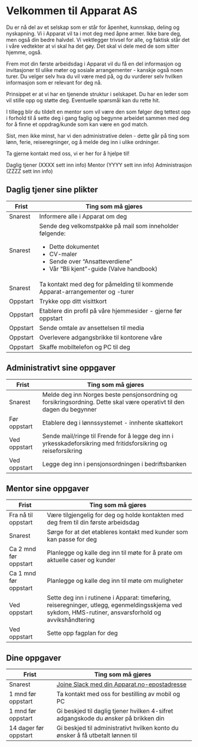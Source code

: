 <!--
Apparat company repository (c) by Håkon Nilsen, et.al.

Apparat company repository is licensed under a
Creative Commons Attribution 4.0 International License.

You should have received a copy of the license along with this
work. If not, see <http://creativecommons.org/licenses/by/4.0/>.
-->

# Velkommen til Apparat AS

Du er nå del av et selskap som er står for åpenhet, kunnskap, deling og
nyskapning. Vi i Apparat vil ta i mot deg med åpne armer. Ikke bare deg, men også
din bedre halvdel. Vi vektlegger trivsel for alle, og faktisk står det i våre
vedtekter at vi skal ha det gøy. Det skal vi dele med de som sitter hjemme, også.

Frem mot din første arbeidsdag i Apparat vil du få en del informasjon og
invitasjoner til ulike møter og sosiale arrangementer - kanskje også noen turer.
Du velger selv hva du vil være med på, og du vurderer selv hvilken informasjon
som er relevant for deg nå.

Prinsippet er at vi har en tjenende struktur i selskapet. Du har en leder som
vil stille opp og støtte deg. Eventuelle spørsmål kan du rette hit.

I tillegg blir du tildelt en mentor som vil være den som følger deg tettest opp i forhold
til å sette deg i gang faglig og begynne arbeidet sammen med deg for å finne et
oppdrag/kunde som kan være en god match.

Sist, men ikke minst, har vi den administrative delen - dette går på ting som
lønn, ferie, reiseregninger, og å melde deg inn i ulike ordninger.

Ta gjerne kontakt med oss, vi er her for å hjelpe til!

Daglig tjener (XXXX sett inn info)
Mentor (YYYY sett inn info)
Administrasjon (ZZZZ sett inn info)

## Daglig tjener sine plikter

| Frist    | Ting som må gjøres                                                                                                                                                                             |
| -------- | ---------------------------------------------------------------------------------------------------------------------------------------------------------------------------------------------- |
| Snarest  | Informere alle i Apparat om deg                                                                                                                                                                |
| Snarest  | Sende deg velkomstpakke på mail som inneholder følgende:<br><ul><li>Dette dokumentet</li><li>CV-maler</li><li>Sende over “Ansatteverdiene”</li><li>Vår “Bli kjent”-guide (Valve handbook)</li> |
| Snarest  | Ta kontakt med deg for påmelding til kommende<br>Apparat-arrangementer og -turer                                                                                                               |
| Oppstart | Trykke opp ditt visittkort                                                                                                                                                                     |
| Oppstart | Etablere din profil på våre hjemmesider - gjerne før oppstart                                                                                                                                  |
| Oppstart | Sende omtale av ansettelsen til media                                                                                                                                                          |
| Oppstart | Overlevere adgangsbrikke til kontorene våre                                                                                                                                                    |
| Oppstart | Skaffe mobiltelefon og PC til deg                                                                                                                                                              |

## Administrativt sine oppgaver

| Frist        | Ting som må gjøres                                                                                                    |
| ------------ | --------------------------------------------------------------------------------------------------------------------- |
| Snarest      | Melde deg inn Norges beste pensjonsordning og forsikringsordning. Dette skal være operativt til den dagen du begynner |
| Før oppstart | Etablere deg i lønnssystemet - innhente skattekort                                                                    |
| Ved oppstart | Sende mail/ringe til Frende for å legge deg inn i yrkesskadeforsikring med fritidsforsikring og reiseforsikring       |
| Ved oppstart | Legge deg inn i pensjonsordningen i bedriftsbanken                                                                    |

## Mentor sine oppgaver

| Frist                 | Ting som må gjøres                                                                                                                                     |
| --------------------- | ------------------------------------------------------------------------------------------------------------------------------------------------------ |
| Fra nå til oppstart   | Være tilgjengelig for deg og holde kontakten med deg frem til din første arbeidsdag                                                                    |
| Snarest               | Sørge for at det etableres kontakt med kunder som kan passe for deg                                                                                    |
| Ca 2 mnd før oppstart | Planlegge og kalle deg inn til møte for å prate om aktuelle caser og kunder                                                                            |
| Ca 1 mnd før oppstart | Planlegge og kalle deg inn til møte om muligheter                                                                                                      |
| Ved oppstart          | Sette deg inn i rutinene i Apparat: timeføring, reiseregninger, utlegg, egenmeldingsskjema ved sykdom, HMS-rutiner, ansvarsforhold og avvikshåndtering |
| Ved oppstart          | Sette opp fagplan for deg                                                                                                                              |

## Dine oppgaver

| Frist                 | Ting som må gjøres                                                                     |
| --------------------- | -------------------------------------------------------------------------------------- |
| Snarest               | [Joine Slack med din Apparat.no-epostadresse](https://apparatno.slack.com/join/signup) |
| 1 mnd før oppstart    | Ta kontakt med oss for bestilling av mobil og PC                                       |
| 1 mnd før oppstart    | Gi beskjed til daglig tjener hvilken 4-sifret adgangskode du ønsker på brikken din     |
| 14 dager før oppstart | Gi beskjed til administrativt hvilken konto du ønsker å få utbetalt lønnen til         |
